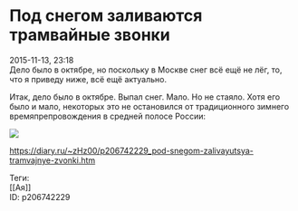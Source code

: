 Под снегом заливаются трамвайные звонки
========================================

   
 2015-11-13, 23:18   
  Дело было в октябре, но поскольку в Москве снег всё ещё не лёг, то, что я приведу ниже, всё ещё актуально.   
   
 Итак, дело было в октябре. Выпал снег. Мало. Но не стаяло. Хотя его было и мало, некоторых это не остановился от традиционного зимнего времяпрепровождения в средней полосе России:   
   
   [![](https://i.imgur.com/gQws9xul.jpg)](https://i.imgur.com/gQws9xu.jpg)     
    
 <https://diary.ru/~zHz00/p206742229_pod-snegom-zalivayutsya-tramvajnye-zvonki.htm>   
   
 Теги:   
 [[Ая]]   
 ID: p206742229